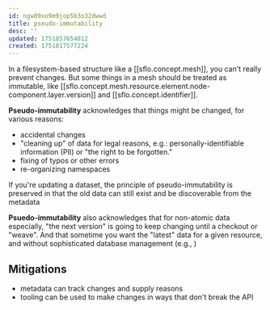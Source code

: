 ```yaml
---
id: ngw89xo9m9jop5b3o32dwwd
title: pseudo-immutability
desc: ''
updated: 1751857654812
created: 1751817577224
---
```


In a filesystem-based structure like a [[sflo.concept.mesh]], you can't really prevent changes. But some things in a mesh should be treated as immutable, like [[sflo.concept.mesh.resource.element.node-component.layer.version]] and [[sflo.concept.identifier]].

**Pseudo-immutability** acknowledges that things might be changed, for various reasons:

- accidental changes
- "cleaning up" of data for legal reasons, e.g.: personally-identifiable information (PII) or "the right to be forgotten."
- fixing of typos or other errors
- re-organizing namespaces

If you're updating a dataset, the principle of pseudo-immutability is preserved in that the old data can still exist and be discoverable from the metadata 


**Psuedo-immutability** also acknowledges that for non-atomic data especially, "the next version" is going to keep changing until a checkout or "weave". And that sometime you want the "latest" data for a given resource, and without sophisticated database management (e.g., )


## Mitigations

- metadata can track changes and supply reasons
- tooling can be used to make changes in ways that don't break the API
